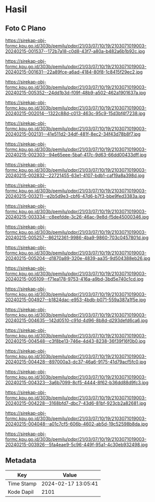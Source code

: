 # Hasil

## Foto C Plano

https://sirekap-obj-formc.kpu.go.id/303b/pemilu/pdpr/21/03/07/10/19/2103071019003-20240215-001537--172b7a18-c0d8-43f7-a80a-b482a6b1b92c.jpg

https://sirekap-obj-formc.kpu.go.id/303b/pemilu/pdpr/21/03/07/10/19/2103071019003-20240215-001631--22a89fce-a6ad-4184-80f8-1c8415f29ec2.jpg

https://sirekap-obj-formc.kpu.go.id/303b/pemilu/pdpr/21/03/07/10/19/2103071019003-20240215-005352--24dd1b3d-f09f-48b9-a502-462a1901637a.jpg

https://sirekap-obj-formc.kpu.go.id/303b/pemilu/pdpr/21/03/07/10/19/2103071019003-20240215-002014--1322c88d-c013-463c-95c9-15d3bf4f7238.jpg

https://sirekap-obj-formc.kpu.go.id/303b/pemilu/pdpr/21/03/07/10/19/2103071019003-20240215-002131--41e511d2-34df-481f-8ec2-34f43d78b8f7.jpg

https://sirekap-obj-formc.kpu.go.id/303b/pemilu/pdpr/21/03/07/10/19/2103071019003-20240215-002303--94e65eee-5baf-417c-9d63-66dd00433dff.jpg

https://sirekap-obj-formc.kpu.go.id/303b/pemilu/pdpr/21/03/07/10/19/2103071019003-20240215-002832--22721455-63e1-4107-bdb1-caf19a8a398d.jpg

https://sirekap-obj-formc.kpu.go.id/303b/pemilu/pdpr/21/03/07/10/19/2103071019003-20240215-003211--e2b5d9e3-cbf6-47d6-b7f3-bbe9fed3383a.jpg

https://sirekap-obj-formc.kpu.go.id/303b/pemilu/pdpr/21/03/07/10/19/2103071019003-20240215-003334--c8eefdde-3c26-46ac-9e8d-f5de45000346.jpg

https://sirekap-obj-formc.kpu.go.id/303b/pemilu/pdpr/21/03/07/10/19/2103071019003-20240215-005257--86212361-9986-4ba9-9860-703c0457801d.jpg

https://sirekap-obj-formc.kpu.go.id/303b/pemilu/pdpr/21/03/07/10/19/2103071019003-20240215-005204--d1870a89-320e-4839-aa35-9d504388eb26.jpg

https://sirekap-obj-formc.kpu.go.id/303b/pemilu/pdpr/21/03/07/10/19/2103071019003-20240215-005109--f71ea178-9753-416a-a9bd-3bd5e740c1cd.jpg

https://sirekap-obj-formc.kpu.go.id/303b/pemilu/pdpr/21/03/07/10/19/2103071019003-20240215-004927--b1824dac-e953-4bdb-b071-559a387a1f5e.jpg

https://sirekap-obj-formc.kpu.go.id/303b/pemilu/pdpr/21/03/07/10/19/2103071019003-20240215-004635--142d0510-c91d-4d96-8b8d-d293defd6ca6.jpg

https://sirekap-obj-formc.kpu.go.id/303b/pemilu/pdpr/21/03/07/10/19/2103071019003-20240215-004548--c3f8be13-746e-4d43-8238-36f39f16f0b0.jpg

https://sirekap-obj-formc.kpu.go.id/303b/pemilu/pdpr/21/03/07/10/19/2103071019003-20240215-004428--897000a3-dc37-46a6-9175-41d79acf5fc0.jpg

https://sirekap-obj-formc.kpu.go.id/303b/pemilu/pdpr/21/03/07/10/19/2103071019003-20240215-004323--3a6b7099-8cf5-4444-8f62-b36dd88d9fc3.jpg

https://sirekap-obj-formc.kpu.go.id/303b/pemilu/pdpr/21/03/07/10/19/2103071019003-20240215-004228--3168bfd7-dbc7-43d6-81bf-923cb2a82681.jpg

https://sirekap-obj-formc.kpu.go.id/303b/pemilu/pdpr/21/03/07/10/19/2103071019003-20240215-004048--a01c7cf5-606b-4602-ab5d-19c52598b8da.jpg

https://sirekap-obj-formc.kpu.go.id/303b/pemilu/pdpr/21/03/07/10/19/2103071019003-20240215-003926--5fa4eae9-5c96-449f-95a1-4c30eb932498.jpg


## Metadata

| Key        | Value               |
| ---------- | ------------------- |
| Time Stamp | 2024-02-17 13:05:41 |
| Kode Dapil | 2101                |



